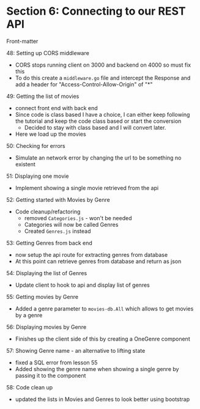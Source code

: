 # Section 6: Connecting to our REST API
Front-matter


48: Setting up CORS middleware
- CORS stops running client on 3000 and backend on 4000 so must fix this
- To do this create a `middleware.go` file and intercept the Response and add a header for "Access-Control-Allow-Origin" of "*"

49: Getting the list of movies
- connect front end with back end
- Since code is class based I have a choice, I can either keep following the tutorial and keep the code class based or start the conversion
  - Decided to stay with class based and I will convert later.
- Here we load up the movies

50: Checking for errors
- Simulate an network error by changing the url to be something no existent
  
51: Displaying one movie
- Implement showing a single movie retrieved from the api
  
52: Getting started with Movies by Genre
- Code cleanup/refactoring
  - removed `Categories.js` - won't be needed
  - Categories will now be called Genres
  - Created `Genres.js` instead

53: Getting Genres from back end
- now setup the api route for extracting genres from database
- At this point can retrieve genres from database and return as json 

54: Displaying the list of Genres
- Update client to hook to api and display list of genres 
  
55: Getting movies by Genre
- Added a genre parameter to `movies-db.All` which allows to get movies by a genre
  
56: Displaying movies by Genre
- Finishes up the client side of this by creating a OneGenre component
  
57: Showing Genre name - an alternative to lifting state
- fixed a SQL error from lesson 55
- Added showing the genre name when showing a single genre by passing it to the component
  
58: Code clean up
- updated the lists in Movies and Genres to look better using bootstrap